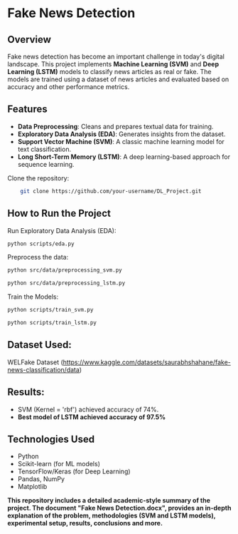 # Fake News Detection

## Overview
Fake news detection has become an important challenge in today's digital landscape. This project implements **Machine Learning (SVM)** and **Deep Learning (LSTM)** models to classify news articles as real or fake. The models are trained using a dataset of news articles and evaluated based on accuracy and other performance metrics.

## Features
- **Data Preprocessing**: Cleans and prepares textual data for training.
- **Exploratory Data Analysis (EDA)**: Generates insights from the dataset.
- **Support Vector Machine (SVM)**: A classic machine learning model for text classification.
- **Long Short-Term Memory (LSTM)**: A deep learning-based approach for sequence learning.


Clone the repository:
```sh
    git clone https://github.com/your-username/DL_Project.git
```

## How to Run the Project
Run Exploratory Data Analysis (EDA):
```sh 
python scripts/eda.py
```
Preprocess the data:
```sh
python src/data/preprocessing_svm.py
```
```sh
python src/data/preprocessing_lstm.py
```
Train the Models:
```sh
python scripts/train_svm.py
```
```sh    
python scripts/train_lstm.py
```

## Dataset Used: 
WELFake Dataset (https://www.kaggle.com/datasets/saurabhshahane/fake-news-classification/data)

## Results:
- SVM (Kernel = 'rbf') achieved accuracy of 74%.
- **Best model of LSTM achieved accuracy of 97.5%**
    
## Technologies Used
- Python
- Scikit-learn (for ML models)
- TensorFlow/Keras (for Deep Learning)
- Pandas, NumPy
- Matplotlib

**This repository includes a detailed academic-style summary of the project. The document "Fake News Detection.docx", provides an in-depth explanation of the problem, methodologies (SVM and LSTM models), experimental setup, results, conclusions and more.**
